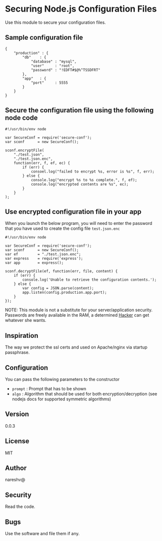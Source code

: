 # Securing Node.js Configuration Files

Use this module to secure your configuration files.

## Sample configuration file

```
{
    "production" : {
        "db"    : {
            "database" : "mysql",
            "user"     : "root",
            "password" : "!EDFT#$@%^TSSDFRT"
        },
        "app"   : {
            "port"     : 5555
        }
    }
}
```

## Secure the configuration file using the following node code

```
#!/usr/bin/env node

var SecureConf = require('secure-conf');
var sconf      = new SecureConf();

sconf.encryptFile(
    "./test.json",
    "./test.json.enc",
    function(err, f, ef, ec) {
        if (err) {
            consoel.log("failed to encrypt %s, error is %s", f, err);
        } else {
            console.log("encrypt %s to %s complete.", f, ef);
            console.log("encrypted contents are %s", ec);
        }
    }
);
```

## Use encrypted configuration file in your app

When you launch the below program, you will need to enter the password that 
you have used to create the config file `test.json.enc`

```
#!/usr/bin/env node

var SecureConf = require('secure-conf');
var sconf      = new SecureConf();
var ef         = "./test.json.enc";
var express    = require('express');
var app        = express();

sconf.decryptFile(ef, function(err, file, content) {
    if (err) {
        console.log('Unable to retrieve the configuration contents.');
    } else {
        var config = JSON.parse(content);
        app.listen(config.production.app.port);
    }
});
```

NOTE: This module is not a substitute for your server/application security. Passwords are freely available in the RAM,
a determined [Hacker](http://en.wikipedia.org/wiki/Hacker_%28computer_security%29) can get whatever she wants. 

## Inspiration

The way we protect the ssl certs and used on Apache/nginx via startup passphrase.

## Configuration

You can pass the following parameters to the constructor

* `prompt` : Prompt that has to be shown
* `algo`   : Algorithm that should be used for both encryption/decryption (see nodejs docs for supported symmetric algorithms)

## Version

0.0.3

## License

MIT

## Author

nareshv@

## Security

Read the code.

## Bugs

Use the software and file them if any.
